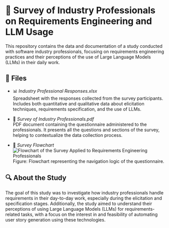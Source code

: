 # 📝 Survey of Industry Professionals on Requirements Engineering and LLM Usage

This repository contains the data and documentation of a study conducted with software industry professionals, focusing on requirements engineering practices and their perceptions of the use of Large Language Models (LLMs) in their daily work.

## 📁 Files

- 📊 *Industry Professional Responses.xlsx*  
  Spreadsheet with the responses collected from the survey participants. Includes both quantitative and qualitative data about elicitation techniques, requirements specification, and the use of LLMs.

- 📄 *Survey of Industry Professionals.pdf*  
  PDF document containing the questionnaire administered to the professionals. It presents all the questions and sections of the survey, helping to contextualize the data collection process.

- 🧭 *Survey Flowchart*  
  ![Flowchart of the Survey Applied to Requirements Engineering Professionals](abntex/fluxograma.png)  
  Figure: Flowchart representing the navigation logic of the questionnaire.

## 🔍 About the Study

The goal of this study was to investigate how industry professionals handle requirements in their day-to-day work, especially during the elicitation and specification stages. Additionally, the study aimed to understand their perceptions of using Large Language Models (LLMs) for requirements-related tasks, with a focus on the interest in and feasibility of automating user story generation using these technologies.
